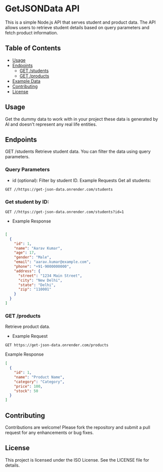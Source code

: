 # GetJSONData API

This is a simple Node.js API that serves student and product data. The API allows users to retrieve student details based on query parameters and fetch product information.

## Table of Contents

- [Usage](#usage)
- [Endpoints](#endpoints)
  - [GET /students](#get-students)
  - [GET /products](#get-products)
- [Example Data](#example-data)
- [Contributing](#contributing)
- [License](#license)

## Usage
Get the dummy data to work with in your project these data is generated by AI and doesn't represent any real life entities.

## Endpoints
GET /students
Retrieve student data. You can filter the data using query parameters.

### Query Parameters
- id (optional): Filter by student ID.
Example Requests
Get all students:

```http
GET //https://get-json-data.onrender.com/students
```
### Get student by ID:

```http
GET //https://get-json-data.onrender.com/students?id=1
```
- Example Response
```json

[
  {
    "id": 1,
    "name": "Aarav Kumar",
    "age": 17,
    "gender": "Male",
    "email": "aarav.kumar@example.com",
    "phone": "+91-9000000000",
    "address": {
      "street": "1234 Main Street",
      "city": "New Delhi",
      "state": "Delhi",
      "zip": "110001"
    }
  }
]
```
### GET /products
Retrieve product data.

- Example Request
```http
GET https://get-json-data.onrender.com/products
```
Example Response
```json
[
  {
    "id": 1,
    "name": "Product Name",
    "category": "Category",
    "price": 100,
    "stock": 50
  }
]
```

## Contributing
Contributions are welcome! Please fork the repository and submit a pull request for any enhancements or bug fixes.

## License
This project is licensed under the ISO License. See the LICENSE file for details.


